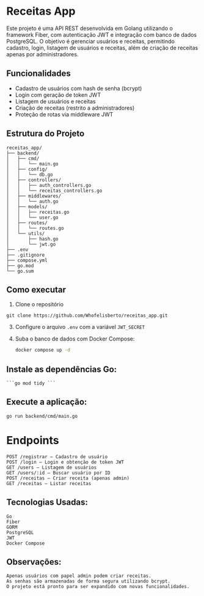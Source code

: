 # Receitas App

Este projeto é uma API REST desenvolvida em Golang utilizando o framework Fiber, com autenticação JWT e integração com banco de dados PostgreSQL. O objetivo é gerenciar usuários e receitas, permitindo cadastro, login, listagem de usuários e receitas, além de criação de receitas apenas por administradores.

## Funcionalidades

- Cadastro de usuários com hash de senha (bcrypt)
- Login com geração de token JWT
- Listagem de usuários e receitas
- Criação de receitas (restrito a administradores)
- Proteção de rotas via middleware JWT

## Estrutura do Projeto
```
receitas_app/
├── backend/
│   ├── cmd/
│   │   └── main.go
│   ├── config/
│   │   └── db.go
│   ├── controllers/
│   │   ├── auth_controllers.go
│   │   └── receitas_controllers.go
│   ├── middlewares/
│   │   └── auth.go
│   ├── models/
│   │   ├── receitas.go
│   │   └── user.go
│   ├── routes/
│   │   └── routes.go
│   └── utils/
│       ├── hash.go
│       └── jwt.go
├── .env
├── .gitignore
├── compose.yml
├── go.mod
└── go.sum
```


## Como executar

1. Clone o repositório
```
git clone https://github.com/Whofelisberto/receitas_app.git
```
3. Configure o arquivo `.env` com a variável `JWT_SECRET`
4. Suba o banco de dados com Docker Compose:
   
   ```sh
   docker compose up -d
   ```

## Instale as dependências Go:
    ```go mod tidy ```


## Execute a aplicação:
 ```go run backend/cmd/main.go```


 # Endpoints

 ``` 
POST /registrar — Cadastro de usuário
POST /login — Login e obtenção de token JWT
GET /users — Listagem de usuários
GET /users/:id — Buscar usuário por ID
POST /receitas — Criar receita (apenas admin)
GET /receitas — Listar receitas
 ```

## Tecnologias Usadas:
 ```
Go
Fiber
GORM
PostgreSQL
JWT
Docker Compose
 ```


## Observações:
```
Apenas usuários com papel admin podem criar receitas.
As senhas são armazenadas de forma segura utilizando bcrypt.
O projeto está pronto para ser expandido com novas funcionalidades.
